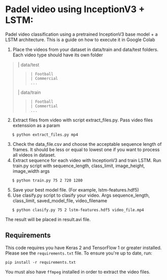 # Padel video using InceptionV3 + LSTM:

Padel video classification using a pretrained InceptionV3 base model + a LSTM architecture.
This is a guide on how to execute it in Google Colab

1. Place the videos from your dataset in data/train and data/test folders. Each video type should have its own folder

>	| data/test
> >		| Football
> >		| Commercial
> >		...
>	| data/train
> >		| Football
> >		| Commertial
> >		...

2. Extract files from video with script extract_files.py. Pass video files extenssion as a param

`	$ python extract_files.py mp4`

3. Check the data_file.csv and choose the acceptable sequence length of frames. It should be less or equal to lowest one if you want to process all videos in dataset.
4. Extract sequence for each video with InceptionV3 and train LSTM. Run train.py script with sequence_length, class_limit, image_height, image_width args

`	$ python train.py 75 2 720 1280`

5. Save your best model file. (For example, lstm-features.hdf5)
6. Use clasify.py script to clasify your video. Args sequence_length, class_limit, saved_model_file, video_filename

`	$ python clasify.py 75 2 lstm-features.hdf5 video_file.mp4`

The result will be placed in result.avi file.

## Requirements

This code requires you have Keras 2 and TensorFlow 1 or greater installed. Please see the `requirements.txt` file. To ensure you're up to date, run:

`pip install -r requirements.txt`

You must also have `ffmpeg` installed in order to extract the video files.
